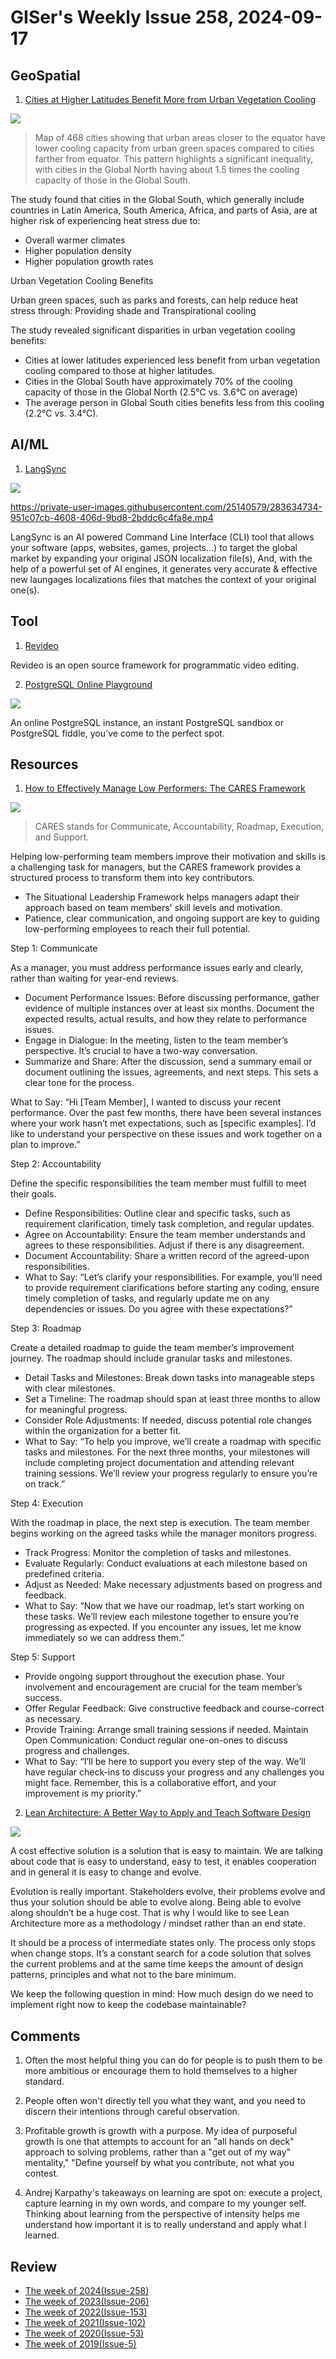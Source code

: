 # GISer's Weekly Issue 258, 2024-09-17

## GeoSpatial

1. [Cities at Higher Latitudes Benefit More from Urban Vegetation Cooling](https://www.geographyrealm.com/urban-vegetation-cooling/)

![](https://www.geographyrealm.com/wp-content/uploads/2024/09/map-world-cooling-capacity-1320x586.jpg)

> Map of 468 cities showing that urban areas closer to the equator have lower cooling capacity from urban green spaces compared to cities farther from equator. This pattern highlights a significant inequality, with cities in the Global North having about 1.5 times the cooling capacity of those in the Global South.

The study found that cities in the Global South, which generally include countries in Latin America, South America, Africa, and parts of Asia, are at higher risk of experiencing heat stress due to:

- Overall warmer climates
- Higher population density
- Higher population growth rates

Urban Vegetation Cooling Benefits

Urban green spaces, such as parks and forests, can help reduce heat stress through: Providing shade and Transpirational cooling

The study revealed significant disparities in urban vegetation cooling benefits:

- Cities at lower latitudes experienced less benefit from urban vegetation cooling compared to those at higher latitudes.
- Cities in the Global South have approximately 70% of the cooling capacity of those in the Global North (2.5°C vs. 3.6°C on average)
- The average person in Global South cities benefits less from this cooling (2.2°C vs. 3.4°C).

## AI/ML

1. [LangSync](https://github.com/LangSync/cli)

![](https://cdn.beekka.com/blogimg/asset/202310/bg2023100501.webp)

https://private-user-images.githubusercontent.com/25140579/283634734-951c07cb-4608-406d-9bd8-2bddc6c4fa8e.mp4

LangSync is an AI powered Command Line Interface (CLI) tool that allows your software (apps, websites, games, projects...) to target the global market by expanding your original JSON localization file(s), And, with the help of a powerful set of AI engines, it generates very accurate & effective new laungages localizations files that matches the context of your original one(s).

## Tool

1. [Revideo](https://github.com/redotvideo/revideo)

Revideo is an open source framework for programmatic video editing.

2. [PostgreSQL Online Playground](https://pgplayground.com/)

![](https://cdn.beekka.com/blogimg/asset/202407/bg2024072616.webp)

An online PostgreSQL instance, an instant PostgreSQL sandbox or PostgreSQL fiddle, you've come to the perfect spot.

## Resources

1. [How to Effectively Manage Low Performers: The CARES Framework](https://blog.novatools.org/how-to-effectively-manage-low-performers-the-cares-framework-702e00732e8d)

![](https://miro.medium.com/v2/resize:fit:720/format:webp/1*Ir3MWJuerGGv81pytvwAeg.png)

> CARES stands for Communicate, Accountability, Roadmap, Execution, and Support.

Helping low-performing team members improve their motivation and skills is a challenging task for managers, but the CARES framework provides a structured process to transform them into key contributors.

- The Situational Leadership Framework helps managers adapt their approach based on team members' skill levels and motivation.
- Patience, clear communication, and ongoing support are key to guiding low-performing employees to reach their full potential.

Step 1: Communicate

As a manager, you must address performance issues early and clearly, rather than waiting for year-end reviews.

- Document Performance Issues: Before discussing performance, gather evidence of multiple instances over at least six months. Document the expected results, actual results, and how they relate to performance issues.
- Engage in Dialogue: In the meeting, listen to the team member’s perspective. It’s crucial to have a two-way conversation.
- Summarize and Share: After the discussion, send a summary email or document outlining the issues, agreements, and next steps. This sets a clear tone for the process.

What to Say: “Hi [Team Member], I wanted to discuss your recent performance. Over the past few months, there have been several instances where your work hasn’t met expectations, such as [specific examples]. I’d like to understand your perspective on these issues and work together on a plan to improve.”

Step 2: Accountability

Define the specific responsibilities the team member must fulfill to meet their goals.

- Define Responsibilities: Outline clear and specific tasks, such as requirement clarification, timely task completion, and regular updates.
- Agree on Accountability: Ensure the team member understands and agrees to these responsibilities. Adjust if there is any disagreement.
- Document Accountability: Share a written record of the agreed-upon responsibilities.
- What to Say: “Let’s clarify your responsibilities. For example, you’ll need to provide requirement clarifications before starting any coding, ensure timely completion of tasks, and regularly update me on any dependencies or issues. Do you agree with these expectations?”

Step 3: Roadmap

Create a detailed roadmap to guide the team member’s improvement journey. The roadmap should include granular tasks and milestones.

- Detail Tasks and Milestones: Break down tasks into manageable steps with clear milestones.
- Set a Timeline: The roadmap should span at least three months to allow for meaningful progress.
- Consider Role Adjustments: If needed, discuss potential role changes within the organization for a better fit.
- What to Say: “To help you improve, we’ll create a roadmap with specific tasks and milestones. For the next three months, your milestones will include completing project documentation and attending relevant training sessions. We’ll review your progress regularly to ensure you’re on track.”

Step 4: Execution

With the roadmap in place, the next step is execution. The team member begins working on the agreed tasks while the manager monitors progress.

- Track Progress: Monitor the completion of tasks and milestones.
- Evaluate Regularly: Conduct evaluations at each milestone based on predefined criteria.
- Adjust as Needed: Make necessary adjustments based on progress and feedback.
- What to Say: “Now that we have our roadmap, let’s start working on these tasks. We’ll review each milestone together to ensure you’re progressing as expected. If you encounter any issues, let me know immediately so we can address them.”

Step 5: Support

- Provide ongoing support throughout the execution phase. Your involvement and encouragement are crucial for the team member’s success.
- Offer Regular Feedback: Give constructive feedback and course-correct as necessary.
- Provide Training: Arrange small training sessions if needed.
  Maintain Open Communication: Conduct regular one-on-ones to discuss progress and challenges.
- What to Say: “I’ll be here to support you every step of the way. We’ll have regular check-ins to discuss your progress and any challenges you might face. Remember, this is a collaborative effort, and your improvement is my priority.”

2. [Lean Architecture: A Better Way to Apply and Teach Software Design](https://medium.com/@aboutcoding/lean-architecture-7393fb48e13a)

![](https://miro.medium.com/v2/resize:fit:720/format:webp/1*Jn3Im9O1PASj2yCFRSsS3A.png)

A cost effective solution is a solution that is easy to maintain. We are talking about code that is easy to understand, easy to test, it enables cooperation and in general it is easy to change and evolve.

Evolution is really important. Stakeholders evolve, their problems evolve and thus your solution should be able to evolve along. Being able to evolve along shouldn’t be a huge cost. That is why I would like to see Lean Architecture more as a methodology / mindset rather than an end state.

It should be a process of intermediate states only. The process only stops when change stops. It’s a constant search for a code solution that solves the current problems and at the same time keeps the amount of design patterns, principles and what not to the bare minimum.

We keep the following question in mind: How much design do we need to implement right now to keep the codebase maintainable?

## Comments

1. Often the most helpful thing you can do for people is to push them to be more ambitious or encourage them to hold themselves to a higher standard.

2. People often won't directly tell you what they want, and you need to discern their intentions through careful observation.

3. Profitable growth is growth with a purpose. My idea of purposeful growth is one that attempts to account for an "all hands on deck" approach to solving problems, rather than a "get out of my way" mentality," "Define yourself by what you contribute, not what you contest.

4. Andrej Karpathy's takeaways on learning are spot on: execute a project, capture learning in my own words, and compare to my younger self. Thinking about learning from the perspective of intensity helps me understand how important it is to really understand and apply what I learned.

## Review

- [The week of 2024(Issue-258)](../2024/issue-258.md)
- [The week of 2023(Issue-206)](../2023/issue-206.md)
- [The week of 2022(Issue-153)](../2022/issue-153.md)
- [The week of 2021(Issue-102)](../2021/issue-102.md)
- [The week of 2020(Issue-53)](../2020/issue-53.md)
- [The week of 2019(Issue-5)](../2019/issue-5.md)
